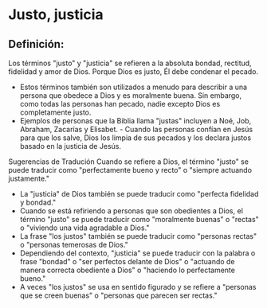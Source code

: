 # Justo, justicia

## Definición: 

Los términos "justo" y "justicia" se refieren a la absoluta bondad, rectitud, fidelidad y amor de Dios. Porque Dios es justo, Él debe condenar el pecado.

* Estos términos también son utilizados a menudo para describir a una persona que obedece a Dios y es moralmente buena. Sin embargo, como todas las personas han pecado, nadie excepto Dios es completamente justo.
* Ejemplos de personas que la Biblia llama "justas" incluyen a Noé, Job, Abraham, Zacarías y Elisabet.  - Cuando las personas confían en Jesús para que los salve, Dios los limpia de sus pecados y los declara justos basado en la justicia de Jesús.

Sugerencias de Tradución
Cuando se refiere a Dios, el término "justo" se puede traducir como "perfectamente bueno y recto" o "siempre actuando justamente."

* La "justicia" de Dios también se puede traducir como  "perfecta fidelidad y bondad."
* Cuando se está refiriendo a personas que son obedientes a Dios, el término "justo" se puede traducir como "moralmente buenas" o "rectas" o "viviendo una vida agradable a Dios."
* La frase "los justos" también se puede traducir como "personas rectas" o "personas temerosas de Dios."
* Dependiendo del contexto, "justicia" se puede traducir con la palabra o frase "bondad" o "ser perfectos delante de Dios" o "actuando de manera correcta obediente a Dios" o "haciendo lo perfectamente bueno."
* A veces "los justos" se usa en sentido figurado y se refiere a "personas que se creen buenas" o "personas que parecen ser rectas."

